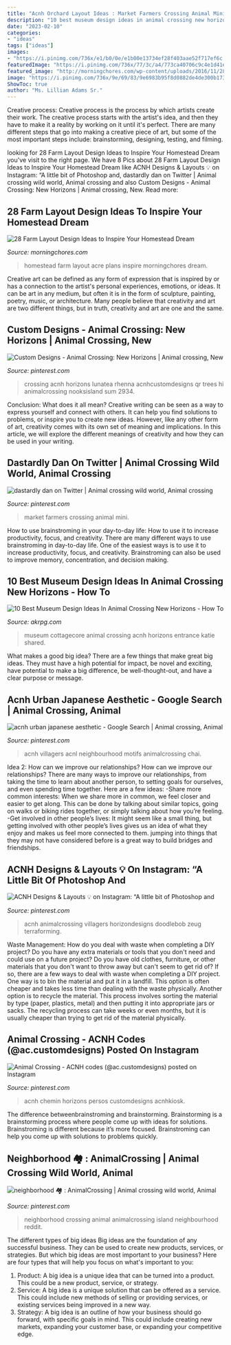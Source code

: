 ```yaml
---
title: "Acnh Orchard Layout Ideas : Market Farmers Crossing Animal Mini"
description: "10 best museum design ideas in animal crossing new horizons"
date: "2023-02-10"
categories:
- "ideas"
tags: ["ideas"]
images:
- "https://i.pinimg.com/736x/e1/b0/0e/e1b00e13734ef28f403aae52f717ef6c.jpg"
featuredImage: "https://i.pinimg.com/736x/77/3c/a4/773ca40706c9c4e1d41e490a77c69dfe.jpg"
featured_image: "http://morningchores.com/wp-content/uploads/2016/11/28-Farm-Layout-Design-Ideas-to-Inspire-Your-Homestead-FB.jpg"
image: "https://i.pinimg.com/736x/9e/69/83/9e6983b95f8d0882de4de300b173a634.jpg"
ShowToc: true
author: "Ms. Lillian Adams Sr."
---
```



Creative process:
Creative process is the process by which artists create their work. The creative process starts with the artist's idea, and then they have to make it a reality by working on it until it's perfect. There are many different steps that go into making a creative piece of art, but some of the most important steps include: brainstorming, designing, testing, and filming.

	

		
looking for 28 Farm Layout Design Ideas to Inspire Your Homestead Dream you've visit to the right page. We have 8 Pics about 28 Farm Layout Design Ideas to Inspire Your Homestead Dream like ACNH Designs &amp; Layouts 💡 on Instagram: “A little bit of Photoshop and, dastardly dan on Twitter | Animal crossing wild world, Animal crossing and also Custom Designs - Animal Crossing: New Horizons | Animal crossing, New. Read more:
		
    
## 28 Farm Layout Design Ideas To Inspire Your Homestead Dream

<img loading=lazy src="http://morningchores.com/wp-content/uploads/2016/11/28-Farm-Layout-Design-Ideas-to-Inspire-Your-Homestead-FB.jpg" onerror="this.onerror=null;this.src='https://tse2.mm.bing.net/th?id=OIP.gsaR-8c2QuPsNW5Ww0AGpAHaD2&amp;pid=15.1';" alt="28 Farm Layout Design Ideas to Inspire Your Homestead Dream">

_Source: morningchores.com_

>homestead farm layout acre plans inspire morningchores dream. 

	

Creative art can be defined as any form of expression that is inspired by or has a connection to the artist's personal experiences, emotions, or ideas. It can be art in any medium, but often it is in the form of sculpture, painting, poetry, music, or architecture. Many people believe that creativity and art are two different things, but in truth, creativity and art are one and the same.

    
## Custom Designs - Animal Crossing: New Horizons | Animal Crossing, New

<img loading=lazy src="https://i.pinimg.com/736x/e1/b0/0e/e1b00e13734ef28f403aae52f717ef6c.jpg" onerror="this.onerror=null;this.src='https://tse2.mm.bing.net/th?id=OIP.QB2OLBl4G_MVNVJ7a9bGhwHaEK&amp;pid=15.1';" alt="Custom Designs - Animal Crossing: New Horizons | Animal crossing, New">

_Source: pinterest.com_

>crossing acnh horizons lunatea rhenna acnhcustomdesigns qr trees hi animalcrossing nooksisland sum 2934. 

	

Conclusion: What does it all mean?
Creative writing can be seen as a way to express yourself and connect with others. It can help you find solutions to problems, or inspire you to create new ideas. However, like any other form of art, creativity comes with its own set of meaning and implications. In this article, we will explore the different meanings of creativity and how they can be used in your writing.

    
## Dastardly Dan On Twitter | Animal Crossing Wild World, Animal Crossing

<img loading=lazy src="https://i.pinimg.com/736x/9e/69/83/9e6983b95f8d0882de4de300b173a634.jpg" onerror="this.onerror=null;this.src='https://tse3.mm.bing.net/th?id=OIP.C9fmQTB8cDIu_dGEZgpTXwHaEK&amp;pid=15.1';" alt="dastardly dan on Twitter | Animal crossing wild world, Animal crossing">

_Source: pinterest.com_

>market farmers crossing animal mini. 

	

How to use brainstroming in your day-to-day life: How to use it to increase productivity, focus, and creativity.
There are many different ways to use brainstroming in day-to-day life. One of the easiest ways is to use it to increase productivity, focus, and creativity. Brainstroming can also be used to improve memory, concentration, and decision making.

    
## 10 Best Museum Design Ideas In Animal Crossing New Horizons - How To

<img loading=lazy src="https://www.akrpg.com/upload/20200904/6373481686260990019083762.png" onerror="this.onerror=null;this.src='https://tse3.mm.bing.net/th?id=OIP.-6nyVsBZnSKwxOD5QK5DTQHaEJ&amp;pid=15.1';" alt="10 Best Museum Design Ideas In Animal Crossing New Horizons - How To">

_Source: akrpg.com_

>museum cottagecore animal crossing acnh horizons entrance katie shared. 

	

What makes a good big idea?
There are a few things that make great big ideas. They must have a high potential for impact, be novel and exciting, have potential to make a big difference, be well-thought-out, and have a clear purpose or message.

    
## Acnh Urban Japanese Aesthetic - Google Search | Animal Crossing, Animal

<img loading=lazy src="https://i.pinimg.com/736x/0a/15/a7/0a15a725957643cc900390054ec3938f.jpg" onerror="this.onerror=null;this.src='https://tse4.mm.bing.net/th?id=OIP.JD9s2e0Yh5QHd4qmB_9nUwHaEK&amp;pid=15.1';" alt="acnh urban japanese aesthetic - Google Search | Animal crossing, Animal">

_Source: pinterest.com_

>acnh villagers acnl neighbourhood motifs animalcrossing chai. 

	

Idea 2: How can we improve our relationships?
How can we improve our relationships? There are many ways to improve our relationships, from taking the time to learn about another person, to setting goals for ourselves, and even spending time together. Here are a few ideas: 
-Share more common interests: When we share more in common, we feel closer and easier to get along. This can be done by talking about similar topics, going on walks or biking rides together, or simply talking about how you’re feeling. 
-Get involved in other people’s lives: It might seem like a small thing, but getting involved with other people’s lives gives us an idea of what they enjoy and makes us feel more connected to them. jumping into things that they may not have considered before is a great way to build bridges and friendships.

    
## ACNH Designs &amp; Layouts 💡 On Instagram: “A Little Bit Of Photoshop And

<img loading=lazy src="https://i.pinimg.com/736x/77/3c/a4/773ca40706c9c4e1d41e490a77c69dfe.jpg" onerror="this.onerror=null;this.src='https://tse4.mm.bing.net/th?id=OIP.6ejkKAqmsyn_KN7a3umZNQHaHa&amp;pid=15.1';" alt="ACNH Designs &amp; Layouts 💡 on Instagram: “A little bit of Photoshop and">

_Source: pinterest.com_

>acnh animalcrossing villagers horizondesigns doodlebob zeug terraforming. 

	

Waste Management: How do you deal with waste when completing a DIY project?
Do you have any extra materials or tools that you don't need and could use on a future project? Do you have old clothes, furniture, or other materials that you don't want to throw away but can't seem to get rid of? If so, there are a few ways to deal with waste when completing a DIY project. 
One way is to bin the material and put it in a landfill. This option is often cheaper and takes less time than dealing with the waste physically. Another option is to recycle the material. This process involves sorting the material by type (paper, plastics, metal) and then putting it into appropriate jars or sacks. The recycling process can take weeks or even months, but it is usually cheaper than trying to get rid of the material physically.

    
## Animal Crossing - ACNH Codes (@ac.customdesigns) Posted On Instagram

<img loading=lazy src="https://i.pinimg.com/736x/1a/7a/a0/1a7aa0b07dc8e3c878d977727ebc794c.jpg" onerror="this.onerror=null;this.src='https://tse2.mm.bing.net/th?id=OIP.lqpiLPaJ0IAP94YxZVlWSwHaEK&amp;pid=15.1';" alt="Animal Crossing - ACNH codes (@ac.customdesigns) posted on Instagram">

_Source: pinterest.com_

>acnh chemin horizons persos customdesigns acnhkiosk. 

	

The difference betweenbrainstroming and brainstorming.
Brainstorming is a brainstorming process where people come up with ideas for solutions. Brainstroming is different because it’s more focused. Brainstroming can help you come up with solutions to problems quickly.

    
## Neighborhood 🏘 : AnimalCrossing | Animal Crossing Wild World, Animal

<img loading=lazy src="https://i.pinimg.com/736x/69/7d/1f/697d1f2224d494eaec9d9a3b4f04a7b3.jpg" onerror="this.onerror=null;this.src='https://tse4.mm.bing.net/th?id=OIP.4gmfxV5FV7A44FAcpbpGGQHaER&amp;pid=15.1';" alt="neighborhood 🏘 : AnimalCrossing | Animal crossing wild world, Animal">

_Source: pinterest.com_

>neighborhood crossing animal animalcrossing island neighbourhood reddit. 

	

The different types of big ideas
Big ideas are the foundation of any successful business. They can be used to create new products, services, or strategies. But which big ideas are most important to your business? Here are four types that will help you focus on what's important to you: 
1. Product: A big idea is a unique idea that can be turned into a product. This could be a new product, service, or strategy. 
2. Service: A big idea is a unique solution that can be offered as a service. This could include new methods of selling or providing services, or existing services being improved in a new way. 
3. Strategy: A big idea is an outline of how your business should go forward, with specific goals in mind. This could include creating new markets, expanding your customer base, or expanding your competitive edge.

